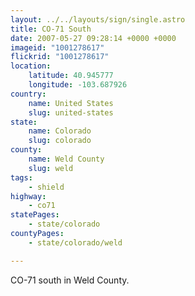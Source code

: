 ```yaml
---
layout: ../../layouts/sign/single.astro
title: CO-71 South
date: 2007-05-27 09:28:14 +0000 +0000
imageid: "1001278617"
flickrid: "1001278617"
location:
    latitude: 40.945777
    longitude: -103.687926
country:
    name: United States
    slug: united-states
state:
    name: Colorado
    slug: colorado
county:
    name: Weld County
    slug: weld
tags:
    - shield
highway:
    - co71
statePages:
    - state/colorado
countyPages:
    - state/colorado/weld

---
```

CO-71 south in Weld County.